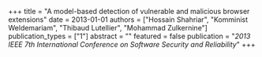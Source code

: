 +++
title = "A model-based detection of vulnerable and malicious browser extensions"
date = 2013-01-01
authors = ["Hossain Shahriar", "Komminist Weldemariam", "Thibaud Lutellier", "Mohammad Zulkernine"]
publication_types = ["1"]
abstract = ""
featured = false
publication = "*2013 IEEE 7th International Conference on Software Security and Reliability*"
+++

